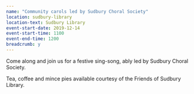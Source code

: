 ```yaml
---
name: "Community carols led by Sudbury Choral Society"
location: sudbury-library
location-text: Sudbury Library
event-start-date: 2019-12-14
event-start-time: 1100
event-end-time: 1200
breadcrumb: y
---
```


Come along and join us for a festive sing-song, ably led by Sudbury Choral Society.

Tea, coffee and mince pies available courtesy of the Friends of Sudbury Library.
